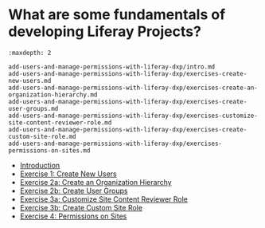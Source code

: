 # What are some fundamentals of developing Liferay Projects?

```{toctree}
:maxdepth: 2

add-users-and-manage-permissions-with-liferay-dxp/intro.md
add-users-and-manage-permissions-with-liferay-dxp/exercises-create-new-users.md
add-users-and-manage-permissions-with-liferay-dxp/exercises-create-an-organization-hierarchy.md
add-users-and-manage-permissions-with-liferay-dxp/exercises-create-user-groups.md
add-users-and-manage-permissions-with-liferay-dxp/exercises-customize-site-content-reviewer-role.md
add-users-and-manage-permissions-with-liferay-dxp/exercises-create-custom-site-role.md
add-users-and-manage-permissions-with-liferay-dxp/exercises-permissions-on-sites.md
```

* [Introduction](./add-users-and-manage-permissions-with-liferay-dxp/intro.md) 
* [Exercise 1: Create New Users](./add-users-and-manage-permissions-with-liferay-dxp/exercises-create-new-users.md) 
* [Exercise 2a: Create an Organization Hierarchy](./add-users-and-manage-permissions-with-liferay-dxp/exercises-create-an-organization-hierarchy.md) 
* [Exercise 2b: Create User Groups](./add-users-and-manage-permissions-with-liferay-dxp/exercises-create-user-groups.md) 
* [Exercise 3a: Customize Site Content Reviewer Role](./add-users-and-manage-permissions-with-liferay-dxp/exercises-customize-site-content-reviewer-role.md) 
* [Exercise 3b: Create Custom Site Role](./add-users-and-manage-permissions-with-liferay-dxp/exercises-create-custom-site-role.md) 
* [Exercise 4: Permissions on Sites](./add-users-and-manage-permissions-with-liferay-dxp/exercises-permissions-on-sites.md) 